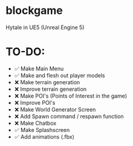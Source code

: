 # blockgame
Hytale in UE5 (Unreal Engine 5)

# TO-DO:
- ✅ Make Main Menu
- ✅ Make and flesh out player models
- ❌ Make terrain generation
- ❌ Improve terrain generation
- ❌ Make POI's (Points of Interest in the game)
- ❌ Improve POI's
- ❌ Make World Generator Screen
- ❌ Add Spawn command / respawn function
- ❌ Make Chatbox
- ✅ Make Splashscreen
- ✅ Add animations (.fbx)

